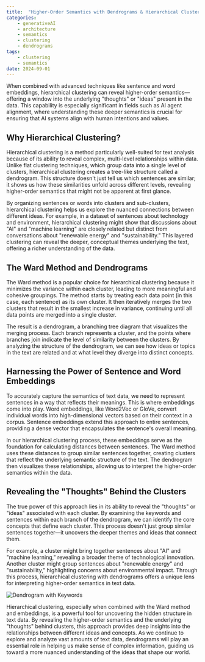 ```yaml
---
title:  "Higher-Order Semantics with Dendrograms & Hierarchical Clustering"
categories: 
    - generativeAI
    - architecture
    - semantics
    - clustering
    - dendrograms
tags: 
    - clustering
    - semantics
date: 2024-09-01
---
```


When combined with advanced techniques like sentence and word embeddings, hierarchical clustering can reveal higher-order semantics—offering a window into the underlying "thoughts" or "ideas" present in the data. This capability is especially significant in fields such as AI agent alignment, where understanding these deeper semantics is crucial for ensuring that AI systems align with human intentions and values.

## Why Hierarchical Clustering?

Hierarchical clustering is a method particularly well-suited for text analysis because of its ability to reveal complex, multi-level relationships within data. Unlike flat clustering techniques, which group data into a single level of clusters, hierarchical clustering creates a tree-like structure called a dendrogram. This structure doesn't just tell us which sentences are similar; it shows us how these similarities unfold across different levels, revealing higher-order semantics that might not be apparent at first glance.

By organizing sentences or words into clusters and sub-clusters, hierarchical clustering helps us explore the nuanced connections between different ideas. For example, in a dataset of sentences about technology and environment, hierarchical clustering might show that discussions about "AI" and "machine learning" are closely related but distinct from conversations about "renewable energy" and "sustainability." This layered clustering can reveal the deeper, conceptual themes underlying the text, offering a richer understanding of the data.

## The Ward Method and Dendrograms

The Ward method is a popular choice for hierarchical clustering because it minimizes the variance within each cluster, leading to more meaningful and cohesive groupings. The method starts by treating each data point (in this case, each sentence) as its own cluster. It then iteratively merges the two clusters that result in the smallest increase in variance, continuing until all data points are merged into a single cluster.

The result is a dendrogram, a branching tree diagram that visualizes the merging process. Each branch represents a cluster, and the points where branches join indicate the level of similarity between the clusters. By analyzing the structure of the dendrogram, we can see how ideas or topics in the text are related and at what level they diverge into distinct concepts.

## Harnessing the Power of Sentence and Word Embeddings

To accurately capture the semantics of text data, we need to represent sentences in a way that reflects their meanings. This is where embeddings come into play. Word embeddings, like Word2Vec or GloVe, convert individual words into high-dimensional vectors based on their context in a corpus. Sentence embeddings extend this approach to entire sentences, providing a dense vector that encapsulates the sentence's overall meaning.

In our hierarchical clustering process, these embeddings serve as the foundation for calculating distances between sentences. The Ward method uses these distances to group similar sentences together, creating clusters that reflect the underlying semantic structure of the text. The dendrogram then visualizes these relationships, allowing us to interpret the higher-order semantics within the data.

## Revealing the "Thoughts" Behind the Clusters

The true power of this approach lies in its ability to reveal the "thoughts" or "ideas" associated with each cluster. By examining the keywords and sentences within each branch of the dendrogram, we can identify the core concepts that define each cluster. This process doesn't just group similar sentences together—it uncovers the deeper themes and ideas that connect them.

For example, a cluster might bring together sentences about "AI" and "machine learning," revealing a broader theme of technological innovation. Another cluster might group sentences about "renewable energy" and "sustainability," highlighting concerns about environmental impact. Through this process, hierarchical clustering with dendrograms offers a unique lens for interpreting higher-order semantics in text data.

![Dendrogram with Keywords](dendrogram_with_keywords.png)

Hierarchical clustering, especially when combined with the Ward method and embeddings, is a powerful tool for uncovering the hidden structure in text data. By revealing the higher-order semantics and the underlying "thoughts" behind clusters, this approach provides deep insights into the relationships between different ideas and concepts. As we continue to explore and analyze vast amounts of text data, dendrograms will play an essential role in helping us make sense of complex information, guiding us toward a more nuanced understanding of the ideas that shape our world.

